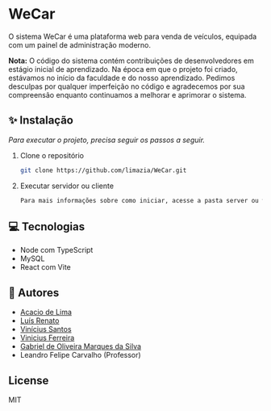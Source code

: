 # WeCar
O sistema WeCar é uma plataforma web para venda de veículos, equipada com um painel de administração moderno.
 
**Nota:** O código do sistema contém contribuições de desenvolvedores em estágio inicial de aprendizado. Na época em que o projeto foi criado, estávamos no início da faculdade e do nosso aprendizado. Pedimos desculpas por qualquer imperfeição no código e agradecemos por sua compreensão enquanto continuamos a melhorar e aprimorar o sistema.

## ✨ Instalação
_Para executar o projeto, precisa seguir os passos a seguir._

1. Clone o repositório
   ```sh
   git clone https://github.com/limazia/WeCar.git
   ```
2. Executar servidor ou cliente
   ```sh
   Para mais informações sobre como iniciar, acesse a pasta server ou web
   ```

## 💻 Tecnologias 
  - Node com TypeScript
  - MySQL
  - React com Vite

## 🤴 Autores
* [Acacio de Lima](https://github.com/limazia)
* [Luís Renato](https://github.com/luisrenato02)
* [Vinícius Santos](https://github.com/dosantosv)
* [Vinicius Ferreira](https://github.com/Viniciusferreiraw)
* [Gabriel de Oliveira Marques da Silva](https://github.com/gabrieloliveira2111) 
* Leandro Felipe Carvalho (Professor)

## License
MIT